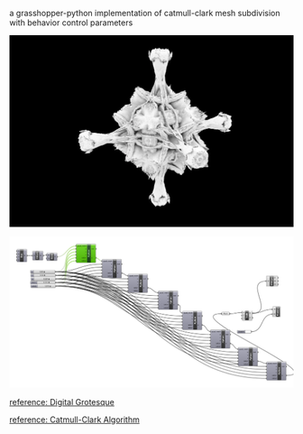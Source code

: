 a grasshopper-python implementation of catmull-clark mesh subdivision with behavior control parameters

![result example](images/covid.jpg)

![usage example](images/definition.png)

[reference: Digital Grotesque](https://dbt.arch.ethz.ch/project/digital-grotesque-at-centre-pompidou/)

[reference: Catmull-Clark Algorithm](https://en.wikipedia.org/wiki/Catmull%E2%80%93Clark_subdivision_surface)